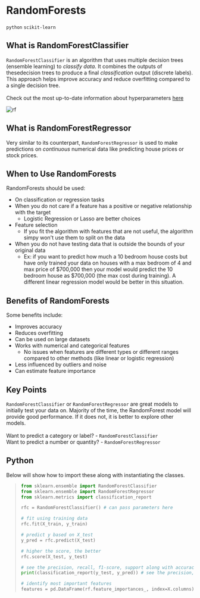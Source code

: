# RandomForests
`python` `scikit-learn`

## What is RandomForestClassifier
`RandomForestClassifier` is an algorithm that uses multiple decision trees (ensemble learning) to _classify data_. It combines 
the outputs of thesedecision trees to produce a final _classification_ output (discrete labels). This approach helps improve 
accuracy and reduce overfitting compared to a single decision tree.</br>
</br>
Check out the most up-to-date information about hyperparameters [here](https://scikit-learn.org/stable/modules/generated/sklearn.ensemble.RandomForestClassifier.html)

![rf](https://github.com/user-attachments/assets/dd1dd53c-10a4-4205-bce3-9947c3684e93)

## What is RandomForestRegressor
Very similar to its counterpart, `RandomForestRegressor` is used to make predictions on _continuous_ numerical data like
predicting house prices or stock prices.

## When to Use RandomForests
RandomForests should be used:
* On classification or regression tasks
* When you do not care if a feature has a positive or negative relationship with the target
  * Logistic Regression or Lasso are better choices
* Feature selection
  * If you fit the algorithm with features that are not useful, the algorithm simpy won't use them to split on the data
* When you do not have testing data that is outside the bounds of your original data
  * Ex: if you want to predict how much a 10 bedroom house costs but have only trained your data on houses with a max bedroom of 4 and max price of $700,000 then your model would predict the 10 bedroom house as $700,000 (the max cost during training). A different linear regression model would be better in this situation.

## Benefits of RandomForests
Some benefits include:
* Improves accuracy
* Reduces overfitting
* Can be used on large datasets
* Works with numerical and categorical features
  * No issues when features are different types or different ranges compared to other methods (like linear or logistic regression)
* Less influenced by outliers and noise
* Can estimate feature importance

## Key Points
`RandomForestClassifier` or `RandomForestRegressor` are great models to initially test your data on. Majority of the time,
the RandomForest model will provide good performance. If it does not, it is better to explore other models.</br>
</br>
Want to predict a category or label? - `RandomForestClassifier`</br>
Want to predict a number or quantity? - `RandomForestRegressor`

## Python 
Below will show how to import these along with instantiating the classes.
> ``` python
> from sklearn.ensemble import RandomForestClassifier
> from sklearn.ensemble import RandomForestRegressor
> from sklearn.metrics import classification_report
>
> rfc = RandomForestClassifier() # can pass parameters here
>
> # fit using training data
> rfc.fit(X_train, y_train)
>
> # predict y based on X_test
> y_pred = rfc.predict(X_test)
>
> # higher the score, the better
> rfc.score(X_test, y_test)
> 
> # see the precision, recall, f1-score, support along with accuracy, macro avg, and weighted avg
> print(classification_report(y_test, y_pred)) # see the precision, recall, f1-score, support along w acc
>
> # identify most important features
> features = pd.DataFrame(rf.feature_importances_, index=X.columns) # higher num = more important feature (percentages)
> ```
